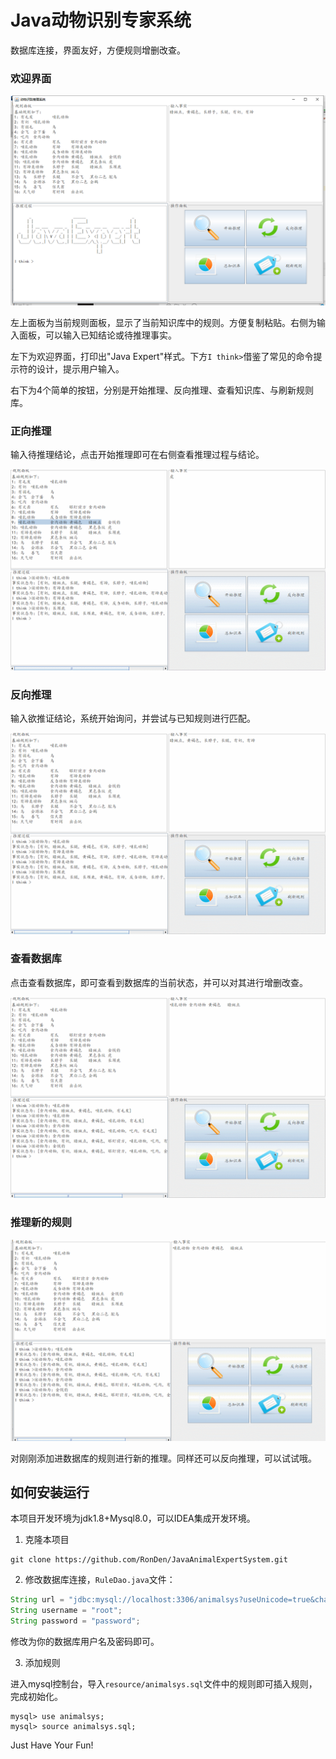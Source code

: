 # Java动物识别专家系统

数据库连接，界面友好，方便规则增删改查。

### 欢迎界面

![hello_view](resource/hello_view.png)

左上面板为当前规则面板，显示了当前知识库中的规则。方便复制粘贴。右侧为输入面板，可以输入已知结论或待推理事实。

左下为欢迎界面，打印出"Java Expert"样式。下方`I think>`借鉴了常见的命令提示符的设计，提示用户输入。

右下为4个简单的按钮，分别是开始推理、反向推理、查看知识库、与刷新规则库。

### 正向推理

输入待推理结论，点击开始推理即可在右侧查看推理过程与结论。

![reason_ing](resource/reasoning.gif)

### 反向推理

输入欲推证结论，系统开始询问，并尝试与已知规则进行匹配。

![reverse_reason](resource/reverse_reason.gif)

### 查看数据库

点击查看数据库，即可查看到数据库的当前状态，并可以对其进行增删改查。

![view_db_and_chang](resource/change_db.gif)

### 推理新的规则

![reason_new_rule](resource/custom.gif)

对刚刚添加进数据库的规则进行新的推理。同样还可以反向推理，可以试试哦。


## 如何安装运行

本项目开发环境为jdk1.8+Mysql8.0，可以IDEA集成开发环境。

1. 克隆本项目
```
git clone https://github.com/RonDen/JavaAnimalExpertSystem.git
```

2. 修改数据库连接，`RuleDao.java`文件：

```java
String url = "jdbc:mysql://localhost:3306/animalsys?useUnicode=true&characterEncoding=UTF-8&serverTimezone=UTC";
String username = "root";
String password = "password";
```

修改为你的数据库用户名及密码即可。

3. 添加规则

进入mysql控制台，导入`resource/animalsys.sql`文件中的规则即可插入规则，完成初始化。

```
mysql> use animalsys;
mysql> source animalsys.sql;
```

Just Have Your Fun!